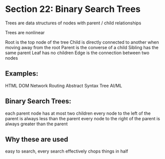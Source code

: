 # Section 22: Binary Search Trees
Trees are data structures of nodes with parent / child relationships

Trees are nonlinear

Root is the top node of the tree
Child is directly connected to another when moving away from the root
Parent is the converse of a child
Sibling has the same parent
Leaf has no children
Edge is the connection between two nodes

## Examples:
HTML DOM
Network Routing
Abstract Syntax Tree
AI/ML

## Binary Search Trees:
each parent node has at most two children
every node to the left of the parent is always less than the parent
every node to the right of the parent is always greater than the parent

## Why these are used
easy to search, every search effectively chops things in half